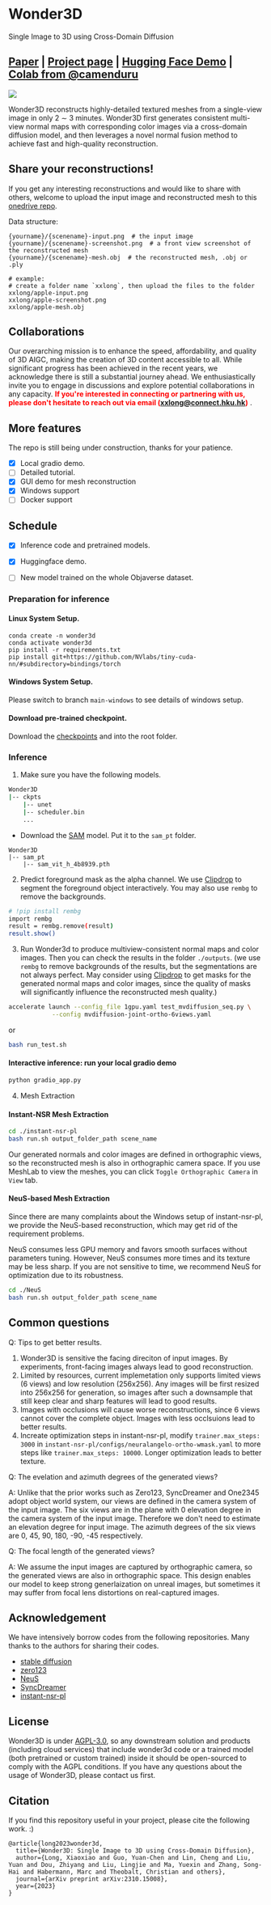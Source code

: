 # Wonder3D
Single Image to 3D using Cross-Domain Diffusion
## [Paper](https://arxiv.org/abs/2310.15008) | [Project page](https://www.xxlong.site/Wonder3D/) | [Hugging Face Demo](https://huggingface.co/spaces/flamehaze1115/Wonder3D-demo) | [Colab from @camenduru](https://github.com/camenduru/Wonder3D-colab)

![](assets/fig_teaser.png)

Wonder3D reconstructs highly-detailed textured meshes from a single-view image in only 2 ∼ 3 minutes. Wonder3D first generates consistent multi-view normal maps with corresponding color images via a cross-domain diffusion model, and then leverages a novel normal fusion method to achieve fast and high-quality reconstruction.

## Share your reconstructions!
If you get any interesting reconstructions and would like to share with others, welcome to upload the input image and reconstructed mesh to this [onedrive repo](https://connecthkuhk-my.sharepoint.com/:f:/g/personal/xxlong_connect_hku_hk/EvIYSlYlkwNJpQkEnlD7uHsB-C6zU1oSNjqAGz_K7VGG2Q). 


Data structure:
```
{yourname}/{scenename}-input.png  # the input image
{yourname}/{scenename}-screenshot.png  # a front view screenshot of the reconstructed mesh
{yourname}/{scenename}-mesh.obj  # the reconstructed mesh, .obj or .ply

# example: 
# create a folder name `xxlong`, then upload the files to the folder
xxlong/apple-input.png
xxlong/apple-screenshot.png
xxlong/apple-mesh.obj
```

## Collaborations
Our overarching mission is to enhance the speed, affordability, and quality of 3D AIGC, making the creation of 3D content accessible to all. While significant progress has been achieved in the recent years, we acknowledge there is still a substantial journey ahead. We enthusiastically invite you to engage in discussions and explore potential collaborations in any capacity. <span style="color:red">**If you're interested in connecting or partnering with us, please don't hesitate to reach out via email (xxlong@connect.hku.hk)**</span> .

## More features

The repo is still being under construction, thanks for your patience. 
- [x] Local gradio demo.
- [ ] Detailed tutorial.
- [x] GUI demo for mesh reconstruction
- [x] Windows support
- [ ] Docker support

## Schedule
- [x] Inference code and pretrained models.
- [x] Huggingface demo.
- [ ] New model trained on the whole Objaverse dataset.


### Preparation for inference

#### Linux System Setup.
```angular2html
conda create -n wonder3d
conda activate wonder3d
pip install -r requirements.txt
pip install git+https://github.com/NVlabs/tiny-cuda-nn/#subdirectory=bindings/torch
```
#### Windows System Setup.

Please switch to branch `main-windows` to see details of windows setup.

#### Download pre-trained checkpoint.
Download the [checkpoints](https://connecthkuhk-my.sharepoint.com/:f:/g/personal/xxlong_connect_hku_hk/EgSHPyJAtaJFpV_BjXM3zXwB-UMIrT4v-sQwGgw-coPtIA) and into the root folder.

### Inference
1. Make sure you have the following models.
```bash
Wonder3D
|-- ckpts
    |-- unet
    |-- scheduler.bin
    ...
```
* Download the [SAM](https://huggingface.co/spaces/abhishek/StableSAM/blob/main/sam_vit_h_4b8939.pth) model. Put it to the ``sam_pt`` folder.
```
Wonder3D
|-- sam_pt
    |-- sam_vit_h_4b8939.pth
```
2. Predict foreground mask as the alpha channel. We use [Clipdrop](https://clipdrop.co/remove-background) to segment the foreground object interactively. 
You may also use `rembg` to remove the backgrounds.
```bash
# !pip install rembg
import rembg
result = rembg.remove(result)
result.show()
```
3. Run Wonder3d to produce multiview-consistent normal maps and color images. Then you can check the results in the folder `./outputs`. (we use `rembg` to remove backgrounds of the results, but the segmentations are not always perfect. May consider using [Clipdrop](https://clipdrop.co/remove-background) to get masks for the generated normal maps and color images, since the quality of masks will significantly influence the reconstructed mesh quality.) 
```bash
accelerate launch --config_file 1gpu.yaml test_mvdiffusion_seq.py \
            --config mvdiffusion-joint-ortho-6views.yaml
```
or 
```bash
bash run_test.sh
```

#### Interactive inference: run your local gradio demo
```bash
python gradio_app.py
```

4. Mesh Extraction

#### Instant-NSR Mesh Extraction

```bash
cd ./instant-nsr-pl
bash run.sh output_folder_path scene_name
```
Our generated normals and color images are defined in orthographic views, so the reconstructed mesh is also in orthographic camera space. If you use MeshLab to view the meshes, you can click `Toggle Orthographic Camera` in `View` tab.

#### NeuS-based Mesh Extraction

Since there are many complaints about the Windows setup of instant-nsr-pl, we provide the NeuS-based reconstruction, which may get rid of the requirement problems. 

NeuS consumes less GPU memory and favors smooth surfaces without parameters tuning. However, NeuS consumes more times and its texture may be less sharp. If you are not sensitive to time, we recommend NeuS for optimization due to its robustness.

```bash
cd ./NeuS
bash run.sh output_folder_path scene_name 
```

## Common questions
Q: Tips to get better results.
1. Wonder3D is sensitive the facing direciton of input images. By experiments, front-facing images always lead to good reconstruction.
2. Limited by resources, current implemetation only supports limited views (6 views) and low resolution (256x256). Any images will be first resized into 256x256 for generation, so images after such a downsample that still keep clear and sharp features will lead to good results.
3. Images with occlusions will cause worse reconstructions, since 6 views cannot cover the complete object. Images with less occlsuions lead to better results.
4. Increate optimization steps in instant-nsr-pl, modify `trainer.max_steps: 3000` in `instant-nsr-pl/configs/neuralangelo-ortho-wmask.yaml` to more steps like `trainer.max_steps: 10000`. Longer optimization leads to better texture.

Q: The evelation and azimuth degrees of the generated views?

A: Unlike that the prior works such as Zero123, SyncDreamer and One2345 adopt object world system, our views are defined in the camera system of the input image. The six views are in the plane with 0 elevation degree in the camera system of the input image. Therefore we don't need to estimate an elevation degree for input image. The azimuth degrees of the six views are 0, 45, 90, 180, -90, -45 respectively.

Q: The focal length of the generated views?

A: We assume the input images are captured by orthographic camera, so the generated views are also in orthographic space. This design enables our model to keep strong generlaization on unreal images, but sometimes it may suffer from focal lens distortions on real-captured images.
## Acknowledgement
We have intensively borrow codes from the following repositories. Many thanks to the authors for sharing their codes.
- [stable diffusion](https://github.com/CompVis/stable-diffusion)
- [zero123](https://github.com/cvlab-columbia/zero123)
- [NeuS](https://github.com/Totoro97/NeuS)
- [SyncDreamer](https://github.com/liuyuan-pal/SyncDreamer)
- [instant-nsr-pl](https://github.com/bennyguo/instant-nsr-pl)

## License
Wonder3D is under [AGPL-3.0](https://www.gnu.org/licenses/agpl-3.0.en.html), so any downstream solution and products (including cloud services) that include wonder3d code or a trained model (both pretrained or custom trained) inside it should be open-sourced to comply with the AGPL conditions. If you have any questions about the usage of Wonder3D, please contact us first.

## Citation
If you find this repository useful in your project, please cite the following work. :)
```
@article{long2023wonder3d,
  title={Wonder3D: Single Image to 3D using Cross-Domain Diffusion},
  author={Long, Xiaoxiao and Guo, Yuan-Chen and Lin, Cheng and Liu, Yuan and Dou, Zhiyang and Liu, Lingjie and Ma, Yuexin and Zhang, Song-Hai and Habermann, Marc and Theobalt, Christian and others},
  journal={arXiv preprint arXiv:2310.15008},
  year={2023}
}
```
